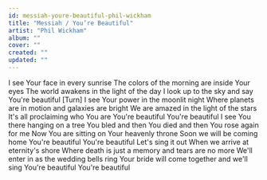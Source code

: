 ```yaml
---
id: messiah-youre-beautiful-phil-wickham
title: "Messiah / You’re Beautiful"
artist: "Phil Wickham"
album: ""
cover: ""
created: ""
updated: ""
---
```


I see Your face in every sunrise
The colors of the morning are inside Your eyes
The world awakens in the light of the day
I look up to the sky and say
You're beautiful
[Turn]
I see Your power in the moonlit night
Where planets are in motion and galaxies are bright
We are amazed in the light of the stars
It's all proclaiming who You are
You're beautiful
You're beautiful
I see You there hanging on a tree
You bled and then You died and then You rose again for me
Now You are sitting on Your heavenly throne
Soon we will be coming home
You're beautiful
You're beautiful
Let's sing it out
When we arrive at eternity's shore
Where death is just a memory and tears are no more
We'll enter in as the wedding bells ring
Your bride will come together and we'll sing
You're beautiful
You're beautiful